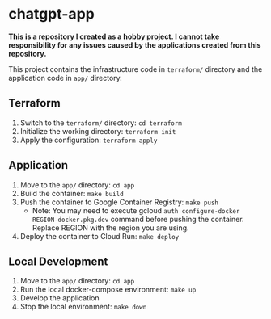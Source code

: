 # chatgpt-app

**This is a repository I created as a hobby project. I cannot take responsibility for any issues caused by the applications created from this repository.**

This project contains the infrastructure code in `terraform/` directory and the application code in `app/` directory.

## Terraform

1. Switch to the `terraform/` directory: `cd terraform`
1. Initialize the working directory: `terraform init`
1. Apply the configuration: `terraform apply`

## Application

1. Move to the `app/` directory: `cd app`
1. Build the container: `make build`
1. Push the container to Google Container Registry: `make push`
   - Note: You may need to execute gcloud `auth configure-docker REGION-docker.pkg.dev` command before pushing the container. Replace REGION with the region you are using.
1. Deploy the container to Cloud Run: `make deploy`

## Local Development

1. Move to the `app/` directory: `cd app`
1. Run the local docker-compose environment: `make up`
1. Develop the application
1. Stop the local environment: `make down`
